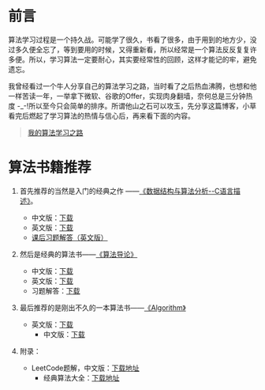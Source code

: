 # 前言


算法学习过程是一个持久战。可能学了很久，书看了很多，由于用到的地方少，没过多久便全忘了，等到要用的时候，又得重新看，所以经常是一个算法反反复复许多便。所以，学习算法一定要耐心，其实要经常性的回顾，这样才能记的牢，避免遗忘。

我曾经看过一个牛人分享自己的算法学习之路，当时看了之后热血沸腾，也想和他一样苦读一年，一举拿下微软、谷歌的Offer，实现肉身翻墙，奈何总是三分钟热度 -_-!所以至今只会简单的排序。所谓他山之石可以攻玉，先分享这篇博客，小草看完后燃起了学习算法的热情与信心后，再来看下面的内容。

> [我的算法学习之路](http://lucida.me/blog/on-learning-algorithms/)

# 算法书籍推荐


1.  首先推荐的当然是入门的经典之作 ——[《数据结构与算法分析--C语言描述》](https://book.douban.com/subject/1139426/)。
	- 中文版：[下载](https://pan.baidu.com/s/1c1TkTSc)
	- 英文版：[下载](https://pan.baidu.com/s/1boFFP63)
	- [课后习题解答（英文版）](https://www.quora.com/Is-there-an-answer-book-to-the-Data-Structures-and-Algorithm-Analysis-in-C++-by-Mark-Allen-Weiss-in-his-fourth-edition)

2. 然后是经典的算法书——[《算法导论》](https://book.douban.com/subject/1885170/)
	- 中文版：[下载](https://pan.baidu.com/s/1bpzbdT1)
	- 英文版：[下载](https://pan.baidu.com/s/1hs0SJeG)
	- 习题解答：[下载](https://pan.baidu.com/s/1pKSO8J5)
    
    
3. 最后推荐的是刚出不久的一本算法书——[《Algorithm》](https://book.douban.com/subject/10432347/)
	- 英文版：[下载](https://pan.baidu.com/s/1kVz0IFX)
        - 中文版：[下载](https://pan.baidu.com/s/1eSofCDc)
   
4.  附录：
	- LeetCode题解，中文版：[下载地址](https://pan.baidu.com/s/1eSofCDc)
        - 经典算法大全：[下载地址](https://pan.baidu.com/s/1mhBZDvq)
